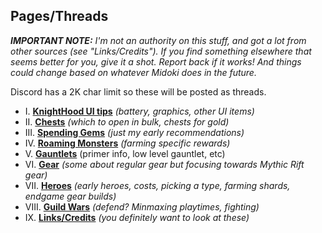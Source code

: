 ## Pages/Threads

***IMPORTANT NOTE:*** *I'm not an authority on this stuff, and got a lot from other sources (see "Links/Credits"). If you find something elsewhere that seems better for you, give it a shot. Report back if it works! And things could change based on whatever Midoki does in the future.*

Discord has a 2K char limit so these will be posted as threads.

* I. **[KnightHood UI tips](https://discord.com/channels/1153421955840622713/1227505360571465749/1227762729960472646)** *(battery, graphics, other UI items)*
* II. **[Chests]()** *(which to open in bulk, chests for gold)*
* III. **[Spending Gems]()** *(just my early recommendations)*
* IV. **[Roaming Monsters]()** *(farming specific rewards)*
* V. **[Gauntlets]()** (primer info, low level gauntlet, etc)
* VI. **[Gear]()** *(some about regular gear but focusing towards Mythic Rift gear)*
* VII. **[Heroes]()** *(early heroes, costs, picking a type, farming shards, endgame gear builds)*
* VIII. **[Guild Wars]()** *(defend? Minmaxing playtimes, fighting)*
* IX. **[Links/Credits]()** *(you definitely want to look at these)*